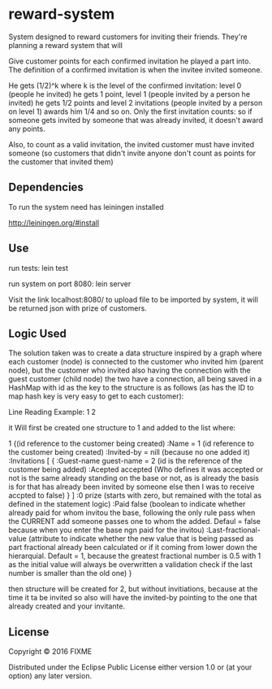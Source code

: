 # reward-system

System designed to reward customers for inviting their friends. They're planning a reward system that will

  Give customer points for each confirmed invitation he played a part into. The definition of a confirmed invitation is when the invitee invited someone.

  He gets (1/2)^k where k is the level of the confirmed invitation: level 0 (people he invited) he gets 1 point, level 1 (people invited by a person he invited) he gets 1/2 points and level 2 invitations (people invited by a person on level 1) awards him 1/4 and so on. Only the first invitation counts: so if someone gets invited by someone that was already invited, it doesn't award any points.

  Also, to count as a valid invitation, the invited customer must have invited someone (so customers that didn't invite anyone don't count as points for the customer that invited them)
 

## Dependencies

To run the system need has leiningen installed

http://leiningen.org/#install

## Use

run tests:
  lein test
  
run system on port 8080:
  lein server

Visit the link localhost:8080/ to upload file to be imported by system, it will be returned json with prize of customers.

## Logic Used

The solution taken was to create a data structure inspired by a graph where each customer (node) is connected to the customer who invited him (parent node), but the customer who invited also having the connection with the guest customer (child node) the two have a connection, all being saved in a HashMap with id as the key to the structure is as follows (as has the ID to map hash key is very easy to get to each customer):

Line Reading Example: 1 2

it Will first be created one structure to 1 and added to the list where:

1 {(id reference to the customer being created)
  :Name = 1 (id reference to the customer being created)
  :Invited-by = nill (because no one added it)
  :Invitations [
    {
      :Guest-name guest-name = 2 (id is the reference of the customer being added)
      :Acepted accepted (Who defines it was accepted or not is the same already standing on the base or not, as is already the basis                          is for that has already been invited by someone else then I was to receive accpted to false)
    }
]
  :0 prize (starts with zero, but remained with the total as defined in the statement logic)
  :Paid false (boolean to indicate whether already paid for whom invitou the base, following the only rule pass when the CURRENT add                someone passes one to whom the added.
              Defaul = false because when you enter the base ngn paid for the invitou)
  :Last-fractional-value (attribute to indicate whether the new value that is being passed as part fractional already been calculated                           or if it coming from lower down the hierarquial.
                          Default = 1, because the greatest fractional number is 0.5 with 1 as the initial value will always be                                 overwritten a validation check if the last number is smaller than the old one)
}

then structure will be created for 2, but without invitiations, because at the time it ta be invited so also will have the invited-by pointing to the one that already created and your invitante.

## License

Copyright © 2016 FIXME

Distributed under the Eclipse Public License either version 1.0 or (at
your option) any later version.
